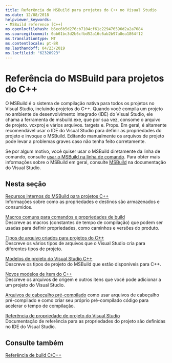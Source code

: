 ```yaml
---
title: Referência do MSBuild para projetos do C++ no Visual Studio
ms.date: 12/08/2018
helpviewer_keywords:
- MSBuild reference [C++]
ms.openlocfilehash: b6ec6b5d276cb7104cf61c229476596d2a2a7684
ms.sourcegitcommit: 0ab61bc3d2b6cfbd52a16c6ab2b97a8ea1864f12
ms.translationtype: MT
ms.contentlocale: pt-BR
ms.lasthandoff: 04/23/2019
ms.locfileid: "62320923"
---
```

# <a name="msbuild-reference-for-c-projects"></a>Referência do MSBuild para projetos do C++

O MSBuild é o sistema de compilação nativa para todos os projetos no Visual Studio, incluindo projetos do C++. Quando você compila um projeto no ambiente de desenvolvimento integrado (IDE) do Visual Studio, ele chama a ferramenta de msbuild.exe, que por sua vez, consome o arquivo de projeto. vcxproj e vários arquivos. targets e. Props. Em geral, é altamente recomendável usar o IDE do Visual Studio para definir as propriedades do projeto e invoque o MSBuild. Editando manualmente os arquivos de projeto pode levar a problemas graves caso não tenha feito corretamente.

Se por algum motivo, você quiser usar o MSBuild diretamente da linha de comando, consulte [usar o MSBuild na linha de comando](../msbuild-visual-cpp.md). Para obter mais informações sobre o MSBuild em geral, consulte [MSBuild](/visualstudio/msbuild/msbuild) na documentação do Visual Studio.

## <a name="in-this-section"></a>Nesta seção

[Recursos internos do MSBuild para projetos C++](msbuild-visual-cpp-overview.md)<br/>
Informações sobre como as propriedades e destinos são armazenados e consumidos.

[Macros comuns para comandos e propriedades de build](common-macros-for-build-commands-and-properties.md)<br/>
Descreve as macros (constantes de tempo de compilação) que podem ser usadas para definir propriedades, como caminhos e versões do produto.

[Tipos de arquivo criados para projetos do C++](file-types-created-for-visual-cpp-projects.md)<br/>
Descreve os vários tipos de arquivos que o Visual Studio cria para diferentes tipos de projeto.

[Modelos de projeto do Visual Studio C++](visual-cpp-project-types.md)<br>
Descreve os tipos de projeto do MSBuild que estão disponíveis para C++.

[Novos modelos de item do C++](using-visual-cpp-add-new-item-templates.md)<br>
Descreve os arquivos de origem e outros itens que você pode adicionar a um projeto do Visual Studio.

[Arquivos de cabeçalho pré-compilado](../creating-precompiled-header-files.md) como usar arquivos de cabeçalho pré-compilado e como criar seu próprio pré-compilado código para acelerar o tempo de compilação.

[Referência de propriedade de projeto do Visual Studio](property-pages-visual-cpp.md)<br/>
Documentação de referência para as propriedades do projeto são definidas no IDE do Visual Studio.

## <a name="see-also"></a>Consulte também

[Referência de build C/C++](c-cpp-building-reference.md)
